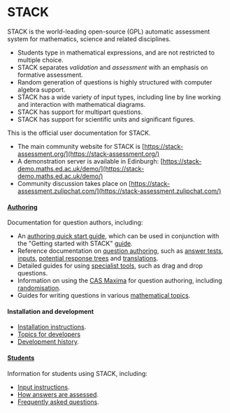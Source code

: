 # STACK

STACK is the world-leading open-source (GPL) automatic assessment system for mathematics, science and related disciplines.

* Students type in mathematical expressions, and are not restricted to multiple choice.
* STACK separates _validation_ and _assessment_ with an emphasis on formative assessment.
* Random generation of questions is highly structured with computer algebra support.
* STACK has a wide variety of input types, including line by line working  and interaction with mathematical diagrams.
* STACK has support for multipart questions.
* STACK has support for scientific units and significant figures.

This is the official user documentation for STACK.

* The main community website for STACK is [https://stack-assessment.org/](https://stack-assessment.org/)
* A demonstration server is available in Edinburgh: [https://stack-demo.maths.ed.ac.uk/demo/](https://stack-demo.maths.ed.ac.uk/demo/)
* Community discussion takes place on [https://stack-assessment.zulipchat.com/](https://stack-assessment.zulipchat.com/)

#### [**Authoring**](Authoring/index.md)

Documentation for question authors, including:

* An [authoring quick start guide](AbInitio/Authoring_quick_start_1.md), which can be used in conjunction with the "Getting started with STACK" [guide](../content/2019-STACK-Guide.pdf).
* Reference documentation on [question authoring](Authoring/index.md), such as [answer tests](Authoring/Answer_Tests/index.md), [inputs](Authoring/Inputs/index.md), [potential response trees](Authoring/Potential_response_trees.md) and [translations](Authoring/Languages.md).
* Detailed guides for using [specialist tools](Specialist_tools/index.md), such as drag and drop questions.
* Information on using the [CAS Maxima](CAS/index.md) for question authoring, including [randomisation](CAS/Random.md).
* Guides for writing questions in various [mathematical topics](Topics/index.md).

#### **Installation and development**

* [Installation instructions](Installation/index.md).
* [Topics for developers](Developer/index.md)
* [Development history](Developer/Development_history.md).

#### [**Students**](Students/index.md)

Information for students using STACK, including:

* [Input instructions](Students/Answer_input.md).
* [How answers are assessed](Students/Answer_assessment.md).
* [Frequently asked questions](Students/FAQ.md).

